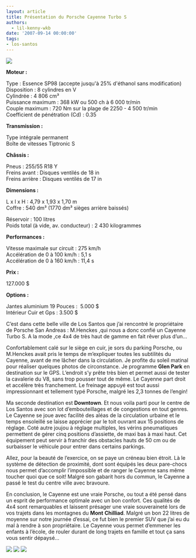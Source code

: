 ```yaml
---
layout: article
title: Présentation du Porsche Cayenne Turbo S
authors:
  - lil-kenny-wkb
date: '2007-09-14 00:00:00'
tags:
- los-santos
---
```


![](/content/images/2005/01/Cayenne_1.jpg)

**Moteur :**

Type&nbsp;: Essence SP98 (accepte jusqu'à 25% d'éthanol sans modification) Disposition&nbsp;: 8 cylindres en V  
Cylindrée&nbsp;: 4 806 cm³  
Puissance maximum&nbsp;: 368 kW ou 500 ch à 6 000 tr/min  
Couple maximum&nbsp;: 720 Nm sur la plage de 2250 - 4 500 tr/min  
Coefficient de pénétration (Cd)&nbsp;: 0.35

**Transmission :**

Type intégrale permanent  
Boîte de vitesses Tiptronic S

**Châssis :**

Pneus&nbsp;: 255/55 R18 Y  
Freins avant&nbsp;: Disques ventilés de 18 in  
Freins arrière&nbsp;: Disques ventilés de 17 in

**Dimensions :**

L x l x H&nbsp;: 4,79 x 1,93 x 1,70 m  
Coffre&nbsp;: 540 dm³ (1770 dm³ sièges arrière baissés)

Réservoir&nbsp;: 100 litres  
Poids total (à vide, av. conducteur)&nbsp;: 2 430 kilogrammes

**Performances :**

Vitesse maximale sur circuit : 275 km/h  
Accélération de 0 à 100 km/h : 5,1 s  
Accélération de 0 à 160 km/h : 11,4 s

**Prix :**

127.000 $

**Options :**

Jantes aluminium 19 Pouces :&nbsp; 5.000 $  
Intérieur Cuir et Gps : 3.500 $

C’est dans cette belle ville de Los Santos que j’ai rencontré le propriétaire de Porsche San Andreas&nbsp;: M.Henckes ,qui nous a donc confié un Cayenne Turbo S. A la mode ,ce 4x4 de très haut de gamme en fait rêver plus d’un…

Confortablement calé sur le siège en cuir, je sors du parking Porsche, ou M.Henckes avait pris le temps de m’expliquer toutes les subtilités du Cayenne, avant de me lâcher dans la circulation. Je profite du soleil matinal pour réaliser quelques photos de circonstance. Je programme **Glen Park** en destination sur le GPS. L’endroit s’y prête très bien et permet aussi de tester la cavalerie du V8, sans trop pousser tout de même. Le Cayenne part droit et accélère très franchement. Le freinage appuyé est tout aussi impressionnant et tellement typé Porsche, malgré les 2,3 tonnes de l’engin!

Ma seconde destination est **Downtown**. Et nous voila parti pour le centre de Los Santos avec son lot d’embouteillages et de congestions en tout genres. Le Cayenne se joue avec facilité des aléas de la circulation urbaine et le temps ensoleillé se laisse apprécier par le toit ouvrant aux 15 positions de réglage. Coté autre joujou à réglage multiples, les vérins pneumatiques permettent de gérer cinq positions d’assiette, de maxi bas à maxi haut. Cet équipement peut servir à franchir des obstacles hauts de 50 cm ou de surbaisser le véhicule pour entrer dans certains parkings.

Allez, pour la beauté de l’exercice, on se paye un créneau bien étroit. Là le système de détection de proximité, dont sont équipés les deux pare-chocs nous permet d’accomplir l’impossible et de ranger le Cayenne sans même toucher quoi que ce soit! Malgré son gabarit hors du commun, le Cayenne a passé le test du centre ville avec bravoure.

En conclusion, le Cayenne est une vraie Porsche, ou tout a été pensé dans un esprit de performance optimale avec un bon confort. Ces qualités de 4x4 sont remarquables et laissent présager une vraie souveraineté lors de vos trajets dans les montagnes du **Mont**  **Chilliad**. Malgré un bon 22 litres de moyenne sur notre journée d’essai, ce fut bien le premier SUV que j’ai eu du mal à rendre à son propriétaire. Le Cayenne vous permet d’emmener les enfants à l’école, de rouler durant de long trajets en famille et tout ça sans vous sentir dépaysé…

![](/content/images/2005/01/Cayenne_2.jpg)
![](/content/images/2005/01/Cayenne_4.jpg)
![](/content/images/2005/01/Cayenne_3.jpg)